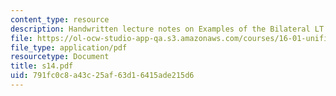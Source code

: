 ```yaml
---
content_type: resource
description: Handwritten lecture notes on Examples of the Bilateral LT.
file: https://ol-ocw-studio-app-qa.s3.amazonaws.com/courses/16-01-unified-engineering-i-ii-iii-iv-fall-2005-spring-2006/791fc0c8a43c25af63d16415ade215d6_s14.pdf
file_type: application/pdf
resourcetype: Document
title: s14.pdf
uid: 791fc0c8-a43c-25af-63d1-6415ade215d6
---
```

